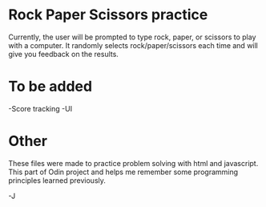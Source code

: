 # Rock Paper Scissors practice

Currently, the user will be prompted to type rock, paper, or scissors to play with a computer.
It randomly selects rock/paper/scissors each time and will give you feedback on the results.

# To be added
-Score tracking
-UI

# Other

These files were made to practice problem solving with html and javascript. This part of 
Odin project and helps me remember some programming principles learned previously.

-J
